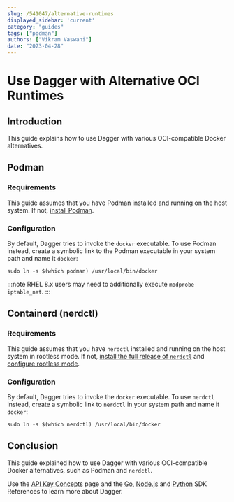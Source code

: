 ```yaml
---
slug: /541047/alternative-runtimes
displayed_sidebar: 'current'
category: "guides"
tags: ["podman"]
authors: ["Vikram Vaswani"]
date: "2023-04-28"
---
```


# Use Dagger with Alternative OCI Runtimes

## Introduction

This guide explains how to use Dagger with various OCI-compatible Docker alternatives.

## Podman

### Requirements

This guide assumes that you have Podman installed and running on the host system. If not, [install Podman](https://podman.io/getting-started/installation).

### Configuration

By default, Dagger tries to invoke the `docker` executable. To use Podman instead, create a symbolic link to the Podman executable in your system path and name it `docker`:

```shell
sudo ln -s $(which podman) /usr/local/bin/docker
```

:::note
RHEL 8.x users may need to additionally execute `modprobe iptable_nat`.
:::

## Containerd (nerdctl)

### Requirements

This guide assumes that you have `nerdctl` installed and running on the host system in rootless mode. If not, [install the full release of `nerdctl`](https://github.com/containerd/nerdctl/releases) and [configure rootless mode](https://github.com/containerd/nerdctl/blob/main/docs/rootless.md).

### Configuration

By default, Dagger tries to invoke the `docker` executable. To use `nerdctl` instead, create a symbolic link to `nerdctl` in your system path and name it `docker`:

```shell
sudo ln -s $(which nerdctl) /usr/local/bin/docker
```

## Conclusion

This guide explained how to use Dagger with various OCI-compatible Docker alternatives, such as Podman and `nerdctl`.

Use the [API Key Concepts](../api/975146-concepts.mdx) page and the [Go](https://pkg.go.dev/dagger.io/dagger), [Node.js](../sdk/nodejs/reference/modules.md) and [Python](https://dagger-io.readthedocs.org/) SDK References to learn more about Dagger.

